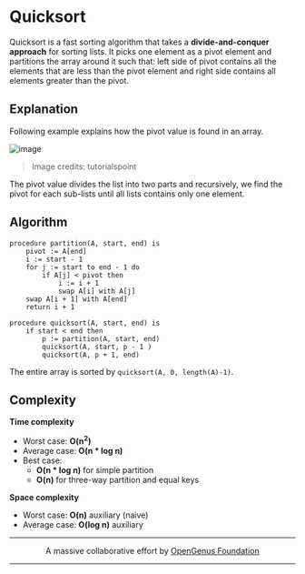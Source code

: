 # Quicksort

Quicksort is a fast sorting algorithm that takes a **divide-and-conquer approach** for sorting lists. It picks one element as a pivot element and partitions the array around it such that: left side of pivot contains all the elements that are less than the pivot element and right side contains all elements greater than the pivot. 

## Explanation
Following example explains how the pivot value is found in an array.

![image](https://www.tutorialspoint.com/data_structures_algorithms/images/quick_sort_partition_animation.gif)

> Image credits: tutorialspoint

The pivot value divides the list into two parts and recursively, we find the pivot for each sub-lists until all lists contains only one element.

## Algorithm
```
procedure partition(A, start, end) is
    pivot := A[end]
    i := start - 1    
    for j := start to end - 1 do
        if A[j] < pivot then
            i := i + 1
            swap A[i] with A[j]
    swap A[i + 1] with A[end]
    return i + 1

procedure quicksort(A, start, end) is
    if start < end then
        p := partition(A, start, end)
        quicksort(A, start, p - 1 )
        quicksort(A, p + 1, end)
```

The entire array is sorted by `quicksort(A, 0, length(A)-1)`.

## Complexity
**Time complexity**
- Worst case: **O(n<sup>2</sup>)**
- Average case: **O(n * log n)**
- Best case:
	- **O(n * log n)** for simple partition
	- **O(n)** for three-way partition and equal keys

**Space complexity**
- Worst case: **O(n)** auxiliary (naive)
- Average case: **O(log n)** auxiliary

---

<p align="center">
	A massive collaborative effort by <a href="https://github.com/OpenGenus/cosmos">OpenGenus Foundation</a> 
</p>

---